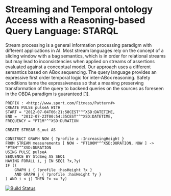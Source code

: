 # Streaming and Temporal ontology Access with a Reasoning-based Query Language: STARQL
Stream processing is a general information processing paradigm with different applications
in AI. Most stream languages rely on the concept of a sliding window with a bag semantics,
which is in order for relational streams but may lead to inconsistencies when applied on streams
of assertions evaluated against a conceptual model. Our approach uses a different semantics
based on ABox sequencing. The query language provides an expressive first order temporal
logic for inter-ABox reasoning. Safety conditions tame the expressiveness so that a meaning
preserving transformation of the query to backend queries on the sources as foreseen in the
OBDA paradigm is guaranteed [[1]](https://www.ifis.uni-luebeck.de/uploads/tx_wapublications/oeMoeNeu14STARQLTR.pdf).

````
PREFIX : <http://www.sport.com/Fitness/Pattern#>
CREATE PULSE pulseA WITH 
START = "2012-07-04T06:21:58CEST"^^XSD:DATETIME,
END =  "2012-07-23T00:54:35CEST"^^XSD:DATETIME,
FREQUENCY = "PT1M"^^XSD:DURATION
				 
CREATE STREAM S_out AS
				 
CONSTRUCT GRAPH NOW { ?profile a :IncreasingHeight }
FROM STREAM measurements [ NOW - "PT100M"^^XSD:DURATION, NOW ] -> "PT5M"^^XSD:DURATION
USING PULSE pulseA
SEQUENCE BY StdSeq AS SEQ1
HAVING FORALL i, j IN SEQ1 ?x,?y(
IF ((
	GRAPH i { ?profile :hasHeight ?x } 
	AND GRAPH j { ?profile :hasHeight ?y }
) AND i < j) THEN ?x <= ?y)
````

[![Build Status](https://travis-ci.org/SimonUzL/STARQL.svg?branch=master)](https://travis-ci.org/SimonUzL/STARQL)
